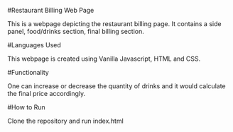 #Restaurant Billing Web Page

This is a webpage depicting the restaurant billing page. It contains a side panel, food/drinks section, final billing section. 

#Languages Used

This webpage is created using Vanilla Javascript, HTML and CSS. 

#Functionality

One can increase or decrease the quantity of drinks and it would calculate the final price accordingly. 

#How to Run

Clone the repository and run index.html
